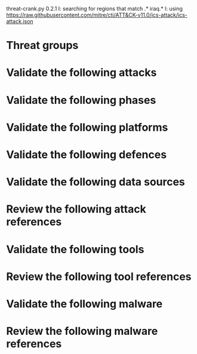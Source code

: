 threat-crank.py 0.2.1
I: searching for regions that match .* iraq.*
I: using https://raw.githubusercontent.com/mitre/cti/ATT&CK-v11.0/ics-attack/ics-attack.json
# Threat groups


# Validate the following attacks


# Validate the following phases


# Validate the following platforms


# Validate the following defences


# Validate the following data sources


# Review the following attack references


# Validate the following tools


# Review the following tool references


# Validate the following malware


# Review the following malware references


